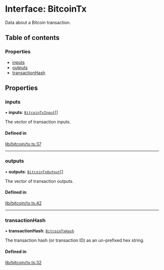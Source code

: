 # Interface: BitcoinTx

Data about a Bitcoin transaction.

## Table of contents

### Properties

- [inputs](BitcoinTx.md#inputs)
- [outputs](BitcoinTx.md#outputs)
- [transactionHash](BitcoinTx.md#transactionhash)

## Properties

### inputs

• **inputs**: [`BitcoinTxInput`](../README.md#bitcointxinput)[]

The vector of transaction inputs.

#### Defined in

[lib/bitcoin/tx.ts:37](https://github.com/jose-blockchain/tbtc-v2/blob/main/typescript/src/lib/bitcoin/tx.ts#L37)

___

### outputs

• **outputs**: [`BitcoinTxOutput`](BitcoinTxOutput.md)[]

The vector of transaction outputs.

#### Defined in

[lib/bitcoin/tx.ts:42](https://github.com/jose-blockchain/tbtc-v2/blob/main/typescript/src/lib/bitcoin/tx.ts#L42)

___

### transactionHash

• **transactionHash**: [`BitcoinTxHash`](../classes/BitcoinTxHash.md)

The transaction hash (or transaction ID) as an un-prefixed hex string.

#### Defined in

[lib/bitcoin/tx.ts:32](https://github.com/jose-blockchain/tbtc-v2/blob/main/typescript/src/lib/bitcoin/tx.ts#L32)
